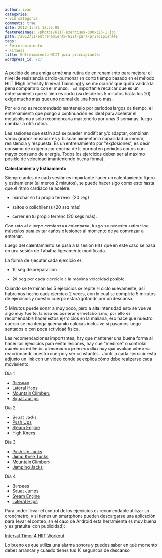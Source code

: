 ```yaml
---
author: ivan
categories:
- Sin categoría
comments: true
date: 2012-11-21 12:36:00
featuredImage: /photos/HIIT-exercises-300x223-1.jpg
path: /2012/11/entrenamiento-hiit-para-principiantes
tags:
- Entretenimiento
- Fitness
title: Entrenamiento HIIT para principiantes
wordpress_id: 727
---
```


A pedido de una amiga armé una rutina de entrenamiento para mejorar el nivel de resistencia cardio-pulmonar en corto tiempo basado en el método HIIT (High Intensity Interval Trainning) y se me ocurrió que quizá valdría la pena compartirlo con el mundo.   Es importante recalcar que es un entrenamiento que si bien es corto (va desde los 5 minutos hasta los 20) exige mucho más que uno normal de una hora o más.

Por ello no es recomendado mantenerlo por períodos largos de tiempo, el entrenamiento que pongo a continuación es ideal para acelerar el metabolismo y sólo recomendaría mantenerlo por unas 3 semanas, luego cambiar a otra rutina.

Las sesiones que están acá se pueden modificar y/o adaptar, combinan varios grupos musculares y buscan aumentar la capacidad pulmonar, resistencia y respuesta. Es un entrenamiento por "explosiones", es decir consumo de oxígeno por encima de lo normal en períodos cortos con mayor consumo de energía. Todos los ejercicios deben ser al máximo posible de velocidad (manteniendo buena forma).

**Calentamiento y Estiramiento**

Siempre antes de cada sesión es importante hacer un calentamiento ligero y estiramiento (al menos 2 minutos), se puede hacer algo como esto hasta que el ritmo cardíaco se acelere:

- marchar en tu propio terreno  (20 seg)

- saltos o polichilenas (20 seg más)

- correr en tu propio terreno (20 segs más).

Con esto el cuerpo comienza a calentarse, luego se necesita estirar los músculos para evitar daños o lesiones al momento de ya comenzar a entrenar.

Luego del calentamiento se pasa a la sesión HIIT que en este caso se basa en una sesión de Tabatha ligeramente modificada.

La forma de ejecutar cada ejercicio es:

- 10 seg de preparación

- 20 seg por cada ejercicio a la máxima velocidad posible

Cuando se terminan los 5 ejercicios se repite el ciclo nuevamente, así habremos hecho cada ejercicio 2 veces, con lo cual se completa 5 minutos de ejercicios y nuestro cuerpo estará gritando por un descanso.

5 Minutos puede sonar a muy poco, pero a alta intensidad esto se vuelve algo muy fuerte, la idea es acelerar el metabolismo, por ello es recomendable hacer estos ejercicios en la mañana, eso hace que nuestro cuerpo se mantenga quemando calorías inclusive si pasamos luego sentados o con poca actividad física.

Las recomendaciones importantes, hay que mantener una buena forma al hacer los ejercicios para evitar lesiones, hay que "medirse" o controlar cuanto es mi límite, al menos los primeros días hay que evaluar cómo va reaccionando nuestro cuerpo y ser constantes.  Junto a cada ejercicio está adjunto un link con un video donde se explica cómo debe realizarse cada movimiento.

Día 1

- [Burpees](https://www.youtube.com/watch?v=PYfNA_lmkHM)
- [Lateral Hops](https://www.youtube.com/watch?v=bqbZqxqs8tY)
- [Mountain Climbers](https://www.youtube.com/watch?v=IzNHN06_sJ0)
- [Squat Jumps](https://www.youtube.com/watch?v=CVaEhXotL7M)

Día 2
- [Squat Jacks](https://www.youtube.com/watch?v=LK3jSsdQ7M4)
- [Push Ups](https://www.youtube.com/watch?v=HCapLWaJ_qY)
- [Steam Engine](https://www.youtube.com/watch?v=tf5AzZ0HrgA)
- [High Knees](https://www.youtube.com/watch?v=ZZZoCNMU48U)

Día 3
- [Push Up Jacks](https://www.youtube.com/watch?v=8uqIred6RkQ)
- [Jump Knee Tucks](https://www.youtube.com/watch?v=BDA3DERQKFk)
- [Mountain Climbers](https://www.youtube.com/watch?v=IzNHN06_sJ0)
- [Jumping Jacks](https://www.youtube.com/watch?v=c4DAnQ6DtF8)

Día 4
- [Burpees](https://www.youtube.com/watch?v=PYfNA_lmkHM)
- [Squat Jumps](https://www.youtube.com/watch?v=CVaEhXotL7M)
- [Steam Engine](https://www.youtube.com/watch?v=tf5AzZ0HrgA)
- [Lateral Hops](https://www.youtube.com/watch?v=bqbZqxqs8tY)

Para poder llevar el control de los ejercicios es recomendable utilizar un cronómetro, o si tienen un smartphone pueden descargarse una aplicación para llevar el conteo, en el caso de Android esta herramienta es muy buena y es gratuita (con publicidad):

[Interval Timer 4 HIIT Workout](https://play.google.com/store/apps/details?id=sk.halmi.itimerad)

Lo bueno es que utiliza una alarma sonora y puedes saber en qué momento debes arrancar y cuando tienes tus 10 segundos de descanso.